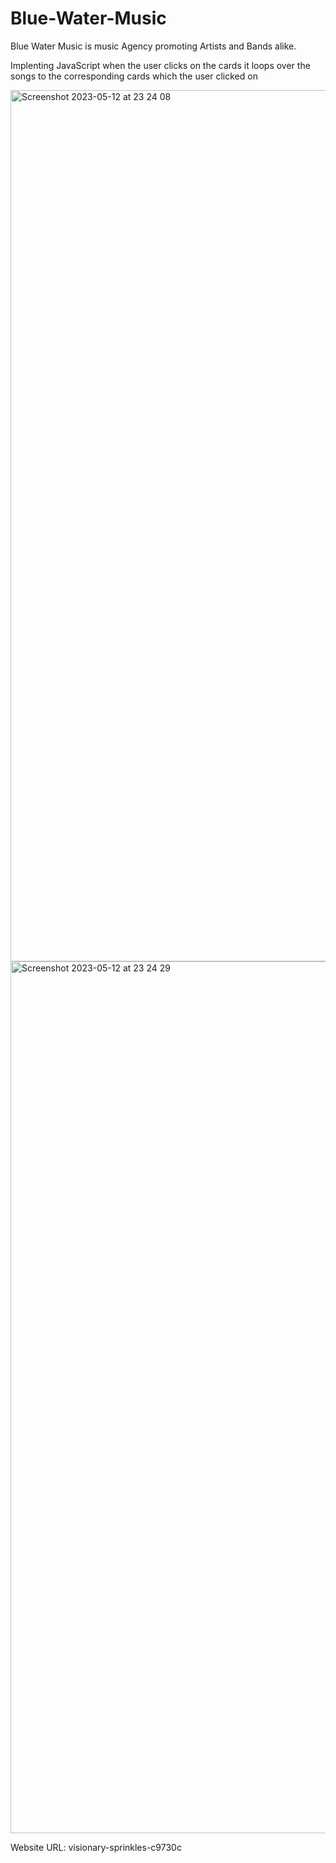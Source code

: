 # Blue-Water-Music
Blue Water Music is music Agency promoting Artists and Bands alike.

Implenting JavaScript when the user clicks on the cards it loops over the songs to the corresponding cards which the user clicked on

<img width="1394" alt="Screenshot 2023-05-12 at 23 24 08" src="https://github.com/ArslanJav/Blue-Water-Music/assets/80915650/200c8040-5d80-4ad4-b9ab-1af3244ae393">

<img width="1395" alt="Screenshot 2023-05-12 at 23 24 29" src="https://github.com/ArslanJav/Blue-Water-Music/assets/80915650/b2c561af-89ee-44ec-9bed-72e3bed60f80">

Website URL: visionary-sprinkles-c9730c

